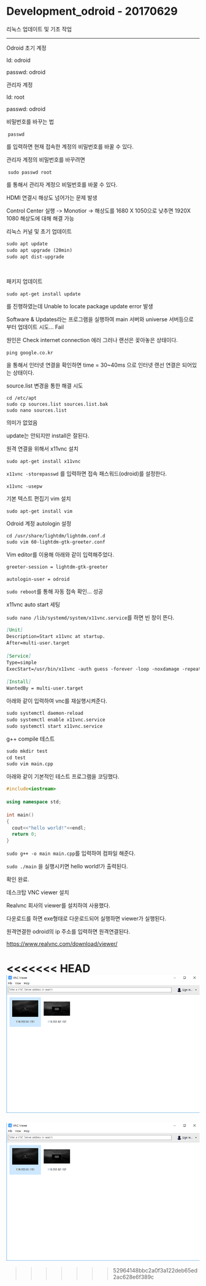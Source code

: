 # Development_odroid - 20170629



리눅스 업데이트 및 기초 작업
________________________________________________



Odroid 초기 계정

Id: odroid

passwd: odroid



관리자 계정

Id: root

passwd: odroid



비밀번호를 바꾸는 법

​		`passwd`

를 입력하면 현재 접속한 계정의 비밀번호를 바꿀 수 있다.



관리자 계정의 비밀번호를 바꾸려면

​		`sudo passwd root`

를 통해서 관리자 계정으 비밀번호를 바꿀 수 있다.



HDMI 연결시 해상도 넘어가는 문제 발생

Control Center 실행 -> Monotior -> 해상도를 1680 X 1050으로 낮추면 1920X 1080 해상도에 대해 해결 가능



리눅스 커널 및 초기 업데이트

```markdown
sudo apt update
sudo apt upgrade (20min)
sudo apt dist-upgrade
```

​	

패키지 업데이트

`sudo apt-get install update`

를 진행하였는데 Unable to locate package update error 발생

Software & Updates라는 프로그램을 실행하여 main 서버와 universe 서버등으로 부터 업데이트 시도... Fail

원인은 Check internet connection 에러 그러나 랜선은 꽂아놓은 상태이다.

`ping google.co.kr `

을 통해서 인터넷 연결을 확인하면 time = 30~40ms 으로 인터넷 랜선 연결은 되어있는 상태이다.



source.list 변경을 통한 해결 시도

```
cd /etc/apt
sudo cp sources.list sources.list.bak
sudo nano sources.list
```

의미가 없었음



update는 안되지만 install은 잘된다.

원격 연결을 위해서 x11vnc 설치

`sudo apt-get install x11vnc`

`x11vnc -storepasswd` 를 입력하면 접속 패스워드(odroid)를 설정한다.

`x11vnc -usepw`



기본 텍스트 편집기 vim 설치

`sudo apt-get install vim`



Odroid 계정 autologin 설정

```markdown
cd /usr/share/lightdm/lightdm.conf.d
sudo vim 60-lightdm-gtk-greeter.conf
```

Vim editor를 이용해 아래와 같이 입력해주었다.



```
greeter-session = lightdm-gtk-greeter

autologin-user = odroid
```



`sudo reboot`를 통해 자동 접속 확인... 성공



x11vnc auto start 세팅

`sudo nano /lib/systemd/system/x11vnc.service`를 하면 빈 창이 뜬다.



```markdown
[Unit]
Description=Start x11vnc at startup.
After=multi-user.target

[Service]
Type=simple
ExecStart=/usr/bin/x11vnc -auth guess -forever -loop -noxdamage -repeat -rfbauth /home/odroid/.vnc/passwd -rfbport 5900 -shared

[Install]
WantedBy = multi-user.target
```



아래와 같이 입력하여 vnc를 재실행시켜준다.

```markdown
sudo systemctl daemon-reload
sudo systemctl enable x11vnc.service
sudo systemctl start x11vnc.service
```



g++ compile 테스트



```markdown
sudo mkdir test
cd test
sudo vim main.cpp
```



아래와 같이 기본적인 테스트 프로그램을 코딩했다.

```c++
#include<iostream>

using namespace std;

int main()
{
  cout<<"hello world!"<<endl;
  return 0;
}
```



`sudo g++ -o main main.cpp`를 입력하여 컴파일 해준다.

`sudo ./main` 을 실행시키면 hello world!가 출력된다.

확인 완료.



데스크탑 VNC viewer 설치

Realvnc 회사의 viewer를 설치하여 사용했다. 

다운로드를 하면 exe형태로 다운로드되어 실행하면 viewer가 실행된다.

원격연결한 odroid의 ip 주소를 입력하면 원격연결된다.

https://www.realvnc.com/download/viewer/

<<<<<<< HEAD
![20170629-viewer](Picture/20170629-viewer.PNG)
=======
![20170629-viewer](Picture/20170629-viewer.PNG)
>>>>>>> 52964148bbc2a0f3a122deb65ed2ac628e6f389c
